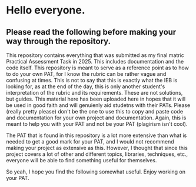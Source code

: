 <h1>Hello everyone.</h1>
<h2>Please read the following before making your way through the repository.</h2>
<p>This repository contains everything that was submitted as my final matric Practical Assessment Task in 2025. This includes documentation and the code itself. This repository is meant to serve as a reference point as to how to do your own PAT, for I know the rubric can be rather vague and confusing at times. This is not to say that this is exactly what the IEB is looking for, as at the end of the day, this is only another student's interpretation of the rubric and its requirements. These are not solutions, but guides. This material here has been uploaded here in hopes that it will be used in good faith and will genuienly aid studetns with their PATs. Please (really pretty please) don't be the one to use this to copy and paste code and documentation for your own project and documentation. Again, this is meant to help you with your PAT and not be your PAT (plagirism isn't cool).</p>
<p>The PAT that is found in this repository is a lot more extensive than what is needed to get a good mark for your PAT, and I would not recommend making your project as extensive as this. However, I thought that since this project covers a lot of other and different topics, libraries, techniques, etc., everyone will be able to find something useful for themselves.</p>
<p>So yeah, I hope you find the following somewhat useful. Enjoy working on your PAT.</p>

